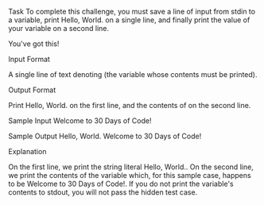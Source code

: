 Task
To complete this challenge, you must save a line of input from stdin to a variable, print Hello, World. on a single line, and finally print the value of your variable on a second line.



You've got this!



Input Format

A single line of text denoting  (the variable whose contents must be printed).

Output Format

Print Hello, World. on the first line, and the contents of  on the second line.

Sample Input
Welcome to 30 Days of Code!





Sample Output
Hello, World. 
Welcome to 30 Days of Code!





Explanation

On the first line, we print the string literal Hello, World.. On the second line, we print the contents of the  variable which, for this sample case, happens to be Welcome to 30 Days of Code!. If you do not print the variable's contents to stdout, you will not pass the hidden test case.
